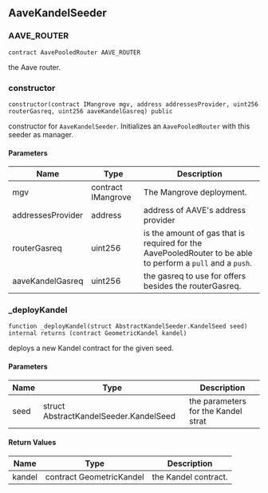 ## AaveKandelSeeder

### AAVE_ROUTER

```solidity
contract AavePooledRouter AAVE_ROUTER
```

the Aave router.

### constructor

```solidity
constructor(contract IMangrove mgv, address addressesProvider, uint256 routerGasreq, uint256 aaveKandelGasreq) public
```

constructor for `AaveKandelSeeder`. Initializes an `AavePooledRouter` with this seeder as manager.

#### Parameters

| Name | Type | Description |
| ---- | ---- | ----------- |
| mgv | contract IMangrove | The Mangrove deployment. |
| addressesProvider | address | address of AAVE's address provider |
| routerGasreq | uint256 | is the amount of gas that is required for the AavePooledRouter to be able to perform a `pull` and a `push`. |
| aaveKandelGasreq | uint256 | the gasreq to use for offers besides the routerGasreq. |

### _deployKandel

```solidity
function _deployKandel(struct AbstractKandelSeeder.KandelSeed seed) internal returns (contract GeometricKandel kandel)
```

deploys a new Kandel contract for the given seed.

#### Parameters

| Name | Type | Description |
| ---- | ---- | ----------- |
| seed | struct AbstractKandelSeeder.KandelSeed | the parameters for the Kandel strat |

#### Return Values

| Name | Type | Description |
| ---- | ---- | ----------- |
| kandel | contract GeometricKandel | the Kandel contract. |

